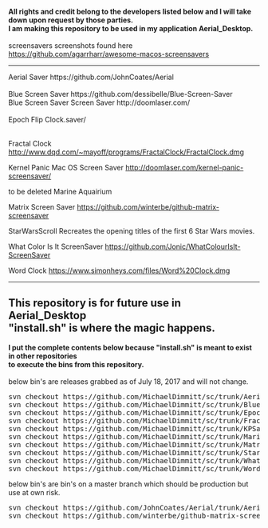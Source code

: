 <b>All rights and credit belong to the developers listed below and I will take down upon request by those parties. <br>I am making this repository to be used in my application Aerial_Desktop.</b>
<br><br>screensavers screenshots  found here https://github.com/agarrharr/awesome-macos-screensavers
<hr>
Aerial Saver
https://github.com/JohnCoates/Aerial
<br><br>
Blue Screen Saver 
https://github.com/dessibelle/Blue-Screen-Saver
<br>Blue Screen Saver Screen Saver
http://doomlaser.com/
<br><br>
Epoch Flip Clock.saver/

<br>Fractal Clock 
http://www.dqd.com/~mayoff/programs/FractalClock/FractalClock.dmg

Kernel Panic Mac OS     Screen Saver
http://doomlaser.com/kernel-panic-screensaver/

to be deleted Marine Aquairium

Matrix Screen Saver 
https://github.com/winterbe/github-matrix-screensaver

StarWarsScroll
Recreates the opening titles of the first 6 Star Wars movies.

What Color Is It ScreenSaver
https://github.com/Jonic/WhatColourIsIt-ScreenSaver

Word Clock 
https://www.simonheys.com/files/Word%20Clock.dmg<hr>
## This repository is for future use in Aerial_Desktop <br>"install.sh" is where the magic happens.
<b>I put the complete contents below because "install.sh" is meant to exist in other repositories
<br>to execute the bins from this repository.
</b>
<br><br>below bin's are releases grabbed as of July 18, 2017 and will not change.
<pre>
svn checkout https://github.com/MichaelDimmitt/sc/trunk/Aerial.saver;
svn checkout https://github.com/MichaelDimmitt/sc/trunk/BlueScreenSaver.saver;
svn checkout https://github.com/MichaelDimmitt/sc/trunk/EpochFlipClock.saver;
svn checkout https://github.com/MichaelDimmitt/sc/trunk/FractalClock.saver;
svn checkout https://github.com/MichaelDimmitt/sc/trunk/KPSaver.saver;
svn checkout https://github.com/MichaelDimmitt/sc/trunk/MarineAquarium3.2.saver;
svn checkout https://github.com/MichaelDimmitt/sc/trunk/MatrixScreenSaver.saver;
svn checkout https://github.com/MichaelDimmitt/sc/trunk/StarWarsScroll.saver;
svn checkout https://github.com/MichaelDimmitt/sc/trunk/WhatColourIsIt.saver;
svn checkout https://github.com/MichaelDimmitt/sc/trunk/WordClock.saver;
</pre>
below bin's are bin's on a master branch which should be production but use at own risk. 
<pre>
svn checkout https://github.com/JohnCoates/Aerial/trunk/Aerial.saver
svn checkout https://github.com/winterbe/github-matrix-screensaver/trunk/Web.saver
</pre>


